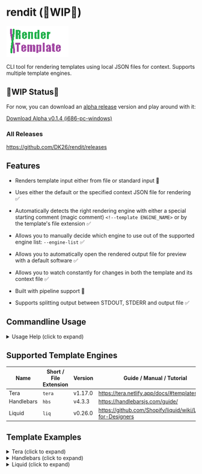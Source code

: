# rendit (🚧WIP🚧)

![render-template](assets/logo.gif)

CLI tool for rendering templates using local JSON files for context. Supports multiple template engines.

## 🚧WIP Status🚧

For now, you can download an [alpha release](https://github.com/DK26/rendit/releases) version and play around with it:

[Download  Alpha v0.1.4 (i686-pc-windows)](https://github.com/DK26/rendit/releases/download/v0.1.4-alpha/rendit-alpha-v.0.1.4-windows-i686.7z)

### All Releases

<https://github.com/DK26/rendit/releases>

## Features

* Renders template input either from file or standard input 🚧
* Uses either the default or the specified context JSON file for rendering ✅
* Automatically detects the right rendering engine with either a special starting comment (magic comment) `<!--template ENGINE_NAME>`  or by the template's file extension  ✅
* Allows you to manually decide which engine to use out of the supported engine list: `--engine-list` ✅

* Allows you to automatically open the rendered output file for preview with a default software ✅
* Allows you to watch constantly for changes in both the template and its context file ✅
* Built with pipeline support 🚧
* Supports splitting output between STDOUT, STDERR and output file ✅

## Commandline Usage

<!--Examples TBD-->

<details>
<summary>Usage Help (click to expand)</summary>

```text
USAGE:
    rendit [OPTIONS] [TEMPLATE FILE]

ARGS:
    <TEMPLATE FILE>
            The template file to render.

            Unless using the `--context <CONTEXT FILE>`option, this requires either the
            `<TEMPLATE NAME>.ctx.json` or the `default.ctx.json` context files to be present in the
            template's directory.

            [Example]

            .
            ├── my_template.ctx.json
            └── my_template.html

            If `my_template.ctx.json` is missing, `default.ctx.json` will be loaded automatically
            from the template's directory.

            .
            ├── default.ctx.json
            └── my_template.html

            If `default.ctx.json` is missing from the template directory, it will be loaded
            automatically from the current working directory, instead.

            [Output]

            Unless using the `--output <OUTPUT FILE>` option, providing `<TEMPLATE FILE>`, produces
            a `<TEMPLATE NAME>.rendered.<EXTENSION>` file by default.

            .
            ├── my_template.html
            └── my_template.rendered.html

            By NOT providing `<TEMPLATE FILE>`, STDIN mode is activated. Template data stream will
            be expected to come from STDIN, printing the results to STDOUT instead of writing to
            file.

OPTIONS:
    -c, --context <CONTEXT FILE>
            Override default loading of the context file with the specified context file.

    -o, --output <OUTPUT FILE>
            Override default output file path with the specified file path.

        --stdout
            Print rendered result to STDOUT.

        --stderr
            Print rendered result to STDERR.

    -O, --open
            Open the rendered output file with a default software.

    -w, --watch <SECONDS>
            Constantly render changes in the template with the context file every 2 seconds by
            default.

    -e, --engine <ENGINE NAME>
            Force rendering with the specified render engine.
            Use only when there is no magic comment or a template file extension available.

        --engine-list
            Print supported engine list for the `--engine <ENGINE NAME>` option.

    -x, --extension <EXTENSION>
            Force the underlying template engine to treat the template data as if it is a file of
            the given extension. This may affect escaping of special characters.

    -v, --verbose
            Set the level of verbosity.

            `-v` sets logging level to INFO

            `-vv` sets logging level to DEBUG

            `-vvv` sets logging level to TRACE

            WARNING: Effects CLI / STDOUT output.
            Use the `--output` switch if you wish to commit the rendered output to file.
            Use the `--stderr` switch to avoid including the logger messages in the final output.

    -h, --help
            Print help information

    -V, --version
            Print version information
```

</details>

## Supported Template Engines

| Name       | Short / File Extension | Version | Guide / Manual / Tutorial                                     |
| ---------- | ---------------------- | ------- | ------------------------------------------------------------- |
| Tera       | `tera`                 | v1.17.0 | <https://tera.netlify.app/docs/#templates>                    |
| Handlebars | `hbs`                  | v4.3.3  | <https://handlebarsjs.com/guide/>                             |
| Liquid     | `liq`                  | v0.26.0 | <https://github.com/Shopify/liquid/wiki/Liquid-for-Designers> |

## Template Examples

<details>
<summary>Tera (click to expand)</summary>

* Guide: <https://tera.netlify.app/docs/#templates>  
* Version: **v1.17.0**
* Repository: <https://github.com/Keats/tera>
* Alternatives: `Jinja2`, `Django`, `Liquid`, `Twig`
  
A highly advanced, capable and secure by default; rendering engine that follows the OWASP Top 10 guidelines.
A good alternative choice if you are used to template engines such as `Jinja2`, `Django`, `Liquid` or `Twig`. Originated in the Rust programming language.  

```html
<HTML>
    🚧WIP🚧
</HTML>
```

</details>

<details>
<summary>Handlebars (click to expand)</summary>

* Guide: <https://handlebarsjs.com/guide/>  
* Version: **v4.3.3**
* Repository: <https://github.com/sunng87/handlebars-rust>
* Alternatives: `Mustache`
  
A highly popular rendering engine that has been implemented across many programming languages. Considered to be somewhat more limited in features compared to the other engines. Originated in the Javascript programming language.

```html
<HTML>
    🚧WIP🚧
</HTML>
```

</details>

<details>
<summary>Liquid (click to expand)</summary>

* Guide: <https://github.com/Shopify/liquid/wiki/Liquid-for-Designers>  
* Version: **v0.26.0**
* Repository: <https://github.com/cobalt-org/liquid-rust>
* Alternatives: `smarty`
  
A highly advanced, capable and senior rendering engine, offering some optional security capabilities. A good alternative choice if you are used to the `smarty` template engine. Originated in the Ruby programming language.

```html
<HTML>
    🚧WIP🚧
</HTML>
```

</details>
